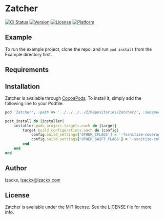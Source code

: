 # Zatcher

[![CI Status](https://img.shields.io/travis/lzackx/Zatcher.svg?style=flat)](https://travis-ci.org/lzackx/Zatcher)
[![Version](https://img.shields.io/cocoapods/v/Zatcher.svg?style=flat)](https://cocoapods.org/pods/Zatcher)
[![License](https://img.shields.io/cocoapods/l/Zatcher.svg?style=flat)](https://cocoapods.org/pods/Zatcher)
[![Platform](https://img.shields.io/cocoapods/p/Zatcher.svg?style=flat)](https://cocoapods.org/pods/Zatcher)

## Example

To run the example project, clone the repo, and run `pod install` from the Example directory first.

## Requirements

## Installation

Zatcher is available through [CocoaPods](https://cocoapods.org). To install
it, simply add the following line to your Podfile:

```ruby
pod 'Zatcher', :path => '../../../../Z/Repositories/Zatcher/', :subspecs => ['Core', 'OrderGenerator']

post_install do |installer|
	installer.pods_project.targets.each do |target|
		target.build_configurations.each do |config|
			config.build_settings['OTHER_CFLAGS'] = '-fsanitize-coverage=func,trace-pc-guard'
			config.build_settings['OTHER_SWIFT_FLAGS'] = '-sanitize-coverage=func -sanitize=undefined'
		end
	end
end
```

## Author

lzackx, lzackx@lzackx.com

## License

Zatcher is available under the MIT license. See the LICENSE file for more info.
